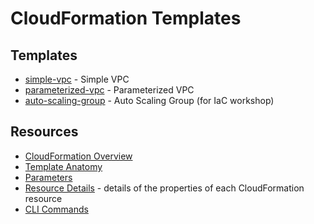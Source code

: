 # CloudFormation Templates

## Templates

* [simple-vpc](simple-vpc/) - Simple VPC
* [parameterized-vpc](parameterized-vpc/) - Parameterized VPC
* [auto-scaling-group](auto-scaling-group/) - Auto Scaling Group (for IaC workshop)

## Resources

* [CloudFormation Overview](https://docs.aws.amazon.com/AWSCloudFormation/latest/UserGuide/Welcome.html)
* [Template Anatomy](https://docs.aws.amazon.com/AWSCloudFormation/latest/UserGuide/template-anatomy.html)
* [Parameters](https://docs.aws.amazon.com/AWSCloudFormation/latest/UserGuide/parameters-section-structure.html)
* [Resource Details](https://docs.aws.amazon.com/AWSCloudFormation/latest/UserGuide/aws-template-resource-type-ref.html) - details of the properties of each CloudFormation resource
* [CLI Commands](https://docs.aws.amazon.com/cli/latest/reference/cloudformation/index.html#cli-aws-cloudformation)
